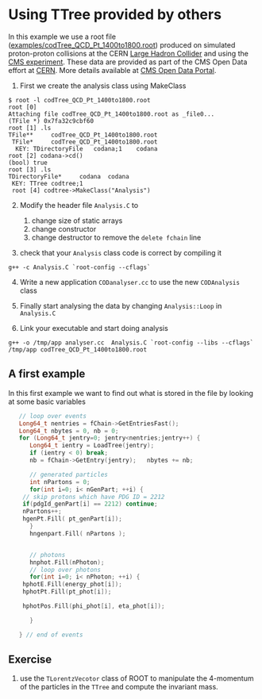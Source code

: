 
# Using TTree provided by others

In this example we use a root file ([examples/codTree_QCD_Pt_1400to1800.root](examples/codTree_QCD_Pt_1400to1800.root)) produced on simulated proton-proton
collisions at the CERN
[Large Hadron Collider](https://home.cern/topics/large-hadron-collider)
and using the [CMS experiment](http://cms.cern). These data are provided
as part of the CMS Open Data effort at [CERN](http://cern.ch). More details available at
[CMS Open Data Portal](http://opendata.cern.ch/search?page=1&size=20&experiment=CMS).


1. First we create the analysis class using MakeClass
```
$ root -l codTree_QCD_Pt_1400to1800.root
root [0]
Attaching file codTree_QCD_Pt_1400to1800.root as _file0...
(TFile *) 0x7fa32c9cbf60
root [1] .ls
TFile**		codTree_QCD_Pt_1400to1800.root
 TFile*		codTree_QCD_Pt_1400to1800.root
  KEY: TDirectoryFile	codana;1	codana
root [2] codana->cd()
(bool) true
root [3] .ls
TDirectoryFile*		codana	codana
 KEY: TTree	codtree;1
 root [4] codtree->MakeClass("Analysis")
 ```

2. Modify the header file `Analysis.C`  to
   1. change size of static arrays
   2. change constructor
   3. change destructor to remove the `delete fchain` line

3. check that your `Analysis` class code is correct by compiling it
```shell
g++ -c Analysis.C `root-config --cflags`
```

4. Write a new application
   `CODanalyser.cc` to use the new
   `CODAnalysis` class

5. Finally start analysing the data by changing `Analysis::Loop` in
`Analysis.C`

6. Link your executable and start doing analysis
```shell
g++ -o /tmp/app analyser.cc  Analysis.C `root-config --libs --cflags`
/tmp/app codTree_QCD_Pt_1400to1800.root
```

## A first example

In this first example we want to find out what is stored in the file
by looking at some basic variables
```c++
   // loop over events
   Long64_t nentries = fChain->GetEntriesFast();
   Long64_t nbytes = 0, nb = 0;
   for (Long64_t jentry=0; jentry<nentries;jentry++) {
      Long64_t ientry = LoadTree(jentry);
      if (ientry < 0) break;
      nb = fChain->GetEntry(jentry);   nbytes += nb;

      // generated particles
      int nPartons = 0;
      for(int i=0; i< nGenPart; ++i) {
	// skip protons which have PDG ID = 2212
	if(pdgId_genPart[i] == 2212) continue;
	nPartons++;
	hgenPt.Fill( pt_genPart[i]);
      }
      hngenpart.Fill( nPartons );


      // photons
      hnphot.Fill(nPhoton);
      // loop over photons
      for(int i=0; i< nPhoton; ++i) {
	hphotE.Fill(energy_phot[i]);
	hphotPt.Fill(pt_phot[i]);

	hphotPos.Fill(phi_phot[i], eta_phot[i]);

      }   

   } // end of events
```
## Exercise
  1. use the `TLorentzVecotor` class of ROOT to manipulate the 4-momentum of the
  particles in the `TTree` and compute the invariant mass.
